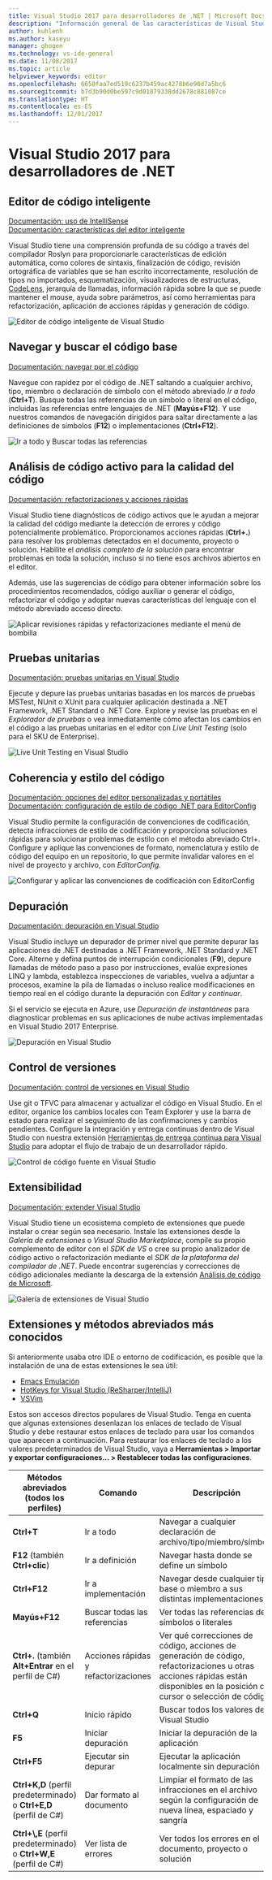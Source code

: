```yaml
---
title: Visual Studio 2017 para desarrolladores de .NET | Microsoft Docs
description: "Información general de las características de Visual Studio 2017 para ayudarle a escribir código de .NET mejor y más rápidamente."
author: kuhlenh
ms.author: kaseyu
manager: ghogen
ms.technology: vs-ide-general
ms.date: 11/08/2017
ms.topic: article
helpviewer_keywords: editor
ms.openlocfilehash: 6650faa7ed519c6237b459ac4278b6e90d7a5bc6
ms.sourcegitcommit: b7d3b90d0be597c9d01879338dd2678c881087ce
ms.translationtype: HT
ms.contentlocale: es-ES
ms.lasthandoff: 12/01/2017
---
```

# <a name="visual-studio-2017-for-net-developers"></a>Visual Studio 2017 para desarrolladores de .NET

## <a name="smart-code-editor"></a>Editor de código inteligente
[Documentación: uso de IntelliSense](using-intellisense.md)  
[Documentación: características del editor inteligente](writing-code-in-the-code-and-text-editor.md)

Visual Studio tiene una comprensión profunda de su código a través del compilador Roslyn para proporcionarle características de edición automática, como colores de sintaxis, finalización de código, revisión ortográfica de variables que se han escrito incorrectamente, resolución de tipos no importados, esquematización, visualizadores de estructuras, [CodeLens](find-code-changes-and-other-history-with-codelens.md), jerarquía de llamadas, información rápida sobre la que se puede mantener el mouse, ayuda sobre parámetros, así como herramientas para refactorización, aplicación de acciones rápidas y generación de código.
 
![Editor de código inteligente de Visual Studio](../ide/media/VSIDE_Productivity_SmartCodeEditor.png "VSIDE_Productivity_SmartCodeEditor")  

## <a name="navigate-and-search-your-codebase"></a>Navegar y buscar el código base
[Documentación: navegar por el código](navigating-code.md)

Navegue con rapidez por el código de .NET saltando a cualquier archivo, tipo, miembro o declaración de símbolo con el método abreviado *Ir a todo* (**Ctrl+T**). Busque todas las referencias de un símbolo o literal en el código, incluidas las referencias entre lenguajes de .NET (**Mayús+F12**). Y use nuestros comandos de navegación dirigidos para saltar directamente a las definiciones de símbolos (**F12**) o implementaciones (**Ctrl+F12**).

![Ir a todo y Buscar todas las referencias](../ide/media/VSIDE_Productivity_Navigation.png "VSIDE_Productivity_Navigation")  

## <a name="live-code-analysis-for-code-quality"></a>Análisis de código activo para la calidad del código
[Documentación: refactorizaciones y acciones rápidas](refactoring-code-generation-quick-actions.md)

Visual Studio tiene diagnósticos de código activos que le ayudan a mejorar la calidad del código mediante la detección de errores y código potencialmente problemático. Proporcionamos acciones rápidas (**Ctrl+.**) para resolver los problemas detectados en el documento, proyecto o solución. Habilite el *análisis completo de la solución* para encontrar problemas en toda la solución, incluso si no tiene esos archivos abiertos en el editor. 

Además, use las sugerencias de código para obtener información sobre los procedimientos recomendados, código auxiliar o generar el código, refactorizar el código y adoptar nuevas características del lenguaje con el método abreviado acceso directo.

![Aplicar revisiones rápidas y refactorizaciones mediante el menú de bombilla](../ide/media/VSIDE_Productivity_CodeAnalysis.png "VSIDE_Productivity_CodeAnalysis")  

## <a name="unit-testing"></a>Pruebas unitarias
[Documentación: pruebas unitarias en Visual Studio](../test/improve-code-quality.md)

Ejecute y depure las pruebas unitarias basadas en los marcos de pruebas MSTest, NUnit o XUnit para cualquier aplicación destinada a .NET Framework, .NET Standard o .NET Core. Explore y revise las pruebas en el *Explorador de pruebas* o vea inmediatamente cómo afectan los cambios en el código a las pruebas unitarias en el editor con *Live Unit Testing* (solo para el SKU de Enterprise). 

![Live Unit Testing en Visual Studio](../ide/media/VSIDE_Productivity_LiveUnitTesting.png "VSIDE_Productivity_LiveUnitTesting")  

## <a name="code-consistency-and-style"></a>Coherencia y estilo del código
[Documentación: opciones del editor personalizadas y portátiles](create-portable-custom-editor-options.md)  
[Documentación: configuración de estilo de código .NET para EditorConfig](editorconfig-code-style-settings-reference.md)

Visual Studio permite la configuración de convenciones de codificación, detecta infracciones de estilo de codificación y proporciona soluciones rápidas para solucionar problemas de estilo con el método abreviado Ctrl+. Configure y aplique las convenciones de formato, nomenclatura y estilo de código del equipo en un repositorio, lo que permite invalidar valores en el nivel de proyecto y archivo, con *EditorConfig*. 

![Configurar y aplicar las convenciones de codificación con EditorConfig](../ide/media/VSIDE_Productivity_CodeStyle.png "VSIDE_Productivity_CodeStyle")  

## <a name="debugging"></a>Depuración
[Documentación: depuración en Visual Studio](../debugger/index.md)

Visual Studio incluye un depurador de primer nivel que permite depurar las aplicaciones de .NET destinadas a .NET Framework, .NET Standard y .NET Core. Alterne y defina puntos de interrupción condicionales (**F9**), depure llamadas de método paso a paso por instrucciones, evalúe expresiones LINQ y lambda, establezca inspecciones de variables, vuelva a adjuntar a procesos, examine la pila de llamadas o incluso realice modificaciones en tiempo real en el código durante la depuración con *Editar y continuar*. 

Si el servicio se ejecuta en Azure, use *Depuración de instantáneas* para diagnosticar problemas en sus aplicaciones de nube activas implementadas en Visual Studio 2017 Enterprise.

![Depuración en Visual Studio](../ide/media/VSIDE_Productivity_Debugging.png "VSIDE_Productivity_Debugging")  

## <a name="version-control"></a>Control de versiones
[Documentación: control de versiones en Visual Studio](/vsts/index)

Use git o TFVC para almacenar y actualizar el código en Visual Studio. En el editor, organice los cambios locales con Team Explorer y use la barra de estado para realizar el seguimiento de las confirmaciones y cambios pendientes. Configure la integración y entrega continuas dentro de Visual Studio con nuestra extensión [Herramientas de entrega continua para Visual Studio](https://marketplace.visualstudio.com/items?itemName=VSIDEDevOpsMSFT.ContinuousDeliveryToolsforVisualStudio) para adoptar el flujo de trabajo de un desarrollador rápido.

![Control de código fuente en Visual Studio](../ide/media/VSIDE_Productivity_SourceControl.png "VSIDE_Productivity_SourceControl")

## <a name="extensibility"></a>Extensibilidad
[Documentación: extender Visual Studio](../extensibility/index.md)

Visual Studio tiene un ecosistema completo de extensiones que puede instalar o crear según sea necesario. Instale las extensiones desde la *Galería de extensiones* o *Visual Studio Marketplace*, compile su propio complemento de editor con el *SDK de VS* o cree su propio analizador de código activo o refactorización mediante el *SDK de la plataforma del compilador de .NET*. Puede encontrar sugerencias y correcciones de código adicionales mediante la descarga de la extensión [Análisis de código de Microsoft](https://marketplace.visualstudio.com/items?itemName=VisualStudioPlatformTeam.MicrosoftCodeAnalysis2017). 

![Galería de extensiones de Visual Studio](../ide/media/VSIDE_Productivity_Extensibility.png "VSIDE_Productivity_Extensibility")  

## <a name="popular-extensions--shortcuts"></a>Extensiones y métodos abreviados más conocidos
Si anteriormente usaba otro IDE o entorno de codificación, es posible que la instalación de una de estas extensiones le sea útil:
- [Emacs Emulación](https://marketplace.visualstudio.com/items?itemName=VisualStudioProductTeam.Emacsemulation)
- [HotKeys for Visual Studio (ReSharper/IntelliJ)](https://marketplace.visualstudio.com/items?itemName=JustinClareburtMSFT.HotKeys2017-KeyboardShortcuts)
- [VSVim](https://marketplace.visualstudio.com/items?itemName=JaredParMSFT.VsVim)

Estos son accesos directos populares de Visual Studio. Tenga en cuenta que algunas extensiones desenlazan los enlaces de teclado de Visual Studio y debe restaurar estos enlaces de teclado para usar los comandos que aparecen a continuación. Para restaurar los enlaces de teclado a los valores predeterminados de Visual Studio, vaya a **Herramientas > Importar y exportar configuraciones... > Restablecer todas las configuraciones**.

| Métodos abreviados (todos los perfiles) | Comando | Descripción |
|-|-|-| 
| **Ctrl+T** | Ir a todo | Navegar a cualquier declaración de archivo/tipo/miembro/símbolo |
| **F12** (también **Ctrl+clic**) | Ir a definición | Navegar hasta donde se define un símbolo |
| **Ctrl+F12** | Ir a implementación | Navegar desde cualquier tipo base o miembro a sus distintas implementaciones |
| **Mayús+F12** | Buscar todas las referencias | Ver todas las referencias de símbolos o literales |
| **Ctrl+.** (también **Alt+Entrar** en el perfil de C#) | Acciones rápidas y refactorizaciones | Ver qué correcciones de código, acciones de generación de código, refactorizaciones u otras acciones rápidas están disponibles en la posición del cursor o selección de código |
| **Ctrl+Q** | Inicio rápido | Buscar todos los valores de Visual Studio |
| **F5** | Iniciar depuración | Iniciar la depuración de la aplicación |
| **Ctrl+F5** | Ejecutar sin depurar | Ejecutar la aplicación localmente sin depuración |
| **Ctrl+K,D** (perfil predeterminado) o **Ctrl+E,D** (perfil de C#) | Dar formato al documento | Limpiar el formato de las infracciones en el archivo según la configuración de nueva línea, espaciado y sangría |
| **Ctrl+\\,E** (perfil predeterminado) o **Ctrl+W,E** (perfil de C#) | Ver lista de errores | Ver todos los errores en el documento, proyecto o solución |


